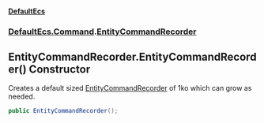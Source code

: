 #### [DefaultEcs](index.md 'index')
### [DefaultEcs.Command](index.md#DefaultEcs_Command 'DefaultEcs.Command').[EntityCommandRecorder](EntityCommandRecorder.md 'DefaultEcs.Command.EntityCommandRecorder')
## EntityCommandRecorder.EntityCommandRecorder() Constructor
Creates a default sized [EntityCommandRecorder](EntityCommandRecorder.md 'DefaultEcs.Command.EntityCommandRecorder') of 1ko which can grow as needed.  
```csharp
public EntityCommandRecorder();
```
